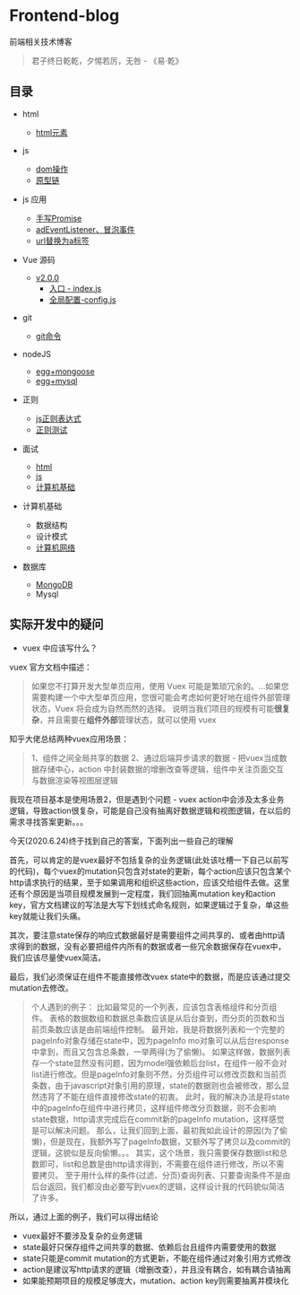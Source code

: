 # Frontend-blog

前端相关技术博客

> 君子终日乾乾，夕惕若厉，无咎 - 《易·乾》

## 目录

- html
    - [html元素](HTML/html元素.md)

- js
    - [dom操作](JS/DOM操作.md)
    - [原型链](JS/原型链.md)

- js 应用
    - [手写Promise](JS/Promise/手写promise.js)
    - [adEventListener、冒泡事件](example/dom操作/addEventListener.html)
    - [url替换为a标签](example/url替换为a标签/urlToElementA.html)

- Vue 源码
    - [v2.0.0](Vue源码/v2.0.0/README.md)
        - [入口 - index.js](Vue源码/v2.0.0/入口-index.js.md)
        - [全局配置-config.js](Vue源码/v2.0.0/全局配置-config.js.md)

- git
    - [git命令](Git操作/readme.md)

- nodeJS
    - [egg+mongoose](https://github.com/FBmm/egg-mongoose-example)
    - [egg+mysql](https://github.com/FBmm/egg-mysql-example)

- 正则
    - [js正则表达式](RegExp/readme.md)
    - [正则测试](RegExp/正则test.html)

- 面试
    - [html](面试题/html.md)
    - [js](面试题/js.md)
    - [计算机基础](面试题/计算机基础.md)

- 计算机基础
    - 数据结构
    - 设计模式
    - [计算机网络](计算机基础/计算机网络.md)

- 数据库
    - [MongoDB](https://github.com/FBmm/Mongodb-blog)
    - Mysql

## 实际开发中的疑问

- vuex 中应该写什么？

vuex 官方文档中描述：
> 如果您不打算开发大型单页应用，使用 Vuex 可能是繁琐冗余的。...如果您需要构建一个中大型单页应用，您很可能会考虑如何更好地在组件外部管理状态，Vuex 将会成为自然而然的选择。
说明当我们项目的规模有可能**很复杂**，并且需要在**组件外部**管理状态，就可以使用 vuex

知乎大佬总结两种vuex应用场景：
> 1、组件之间全局共享的数据
> 2、通过后端异步请求的数据 - 把vuex当成数据存储中心，action 中封装数据的增删改查等逻辑，组件中关注页面交互与数据渲染等视图层逻辑

我现在项目基本是使用场景2，但是遇到个问题 - vuex action中会涉及太多业务逻辑，导致action很复杂，可能是自己没有抽离好数据逻辑和视图逻辑，在以后的需求寻找答案更新。。。

今天(2020.6.24)终于找到自己的答案，下面列出一些自己的理解

首先，可以肯定的是vuex最好不包括复杂的业务逻辑(此处该吐槽一下自己以前写的代码)，每个vuex的mutation只包含对state的更新，每个action应该只包含某个http请求执行的结果，至于如果调用和组织这些action，应该交给组件去做。这里还有个原因是当项目规模发展到一定程度，我们回抽离mutation key和action key，官方文档建议的写法是大写下划线式命名规则，如果逻辑过于复杂，单这些key就能让我们头痛。

其次，要注意state保存的响应式数据最好是需要组件之间共享的、或者由http请求得到的数据，没有必要把组件内所有的数据或者一些冗余数据保存在vuex中，我们应该尽量使vuex简洁。

最后，我们必须保证在组件不能直接修改vuex state中的数据，而是应该通过提交mutation去修改。

> 个人遇到的例子：
> 比如最常见的一个列表，应该包含表格组件和分页组件。
> 表格的数据数组和数据总条数应该是从后台查到，而分页的页数和当前页条数应该是由前端组件控制。
> 最开始，我是将数据列表和一个完整的pageInfo对象存储在state中，因为pageInfo mo对象可以从后台response中拿到，而且又包含总条数，一举两得(为了偷懒)。
> 如果这样做，数据列表存一个state显然没有问题，因为model强依赖后台list，在组件一般不会对list进行修改。但是pageInfo对象则不然，分页组件可以修改页数和当前页条数，由于javascript对象引用的原理，state的数据则也会被修改，那么显然违背了不能在组件直接修改state的初衷。
> 此时，我的解决办法是将state中的pageInfo在组件中进行拷贝，这样组件修改分页数据，则不会影响state数据，http请求完成后在commit新的pageInfo mutation，这样感觉是可以解决问题。
> 那么，让我们回到上面，最初我如此设计的原因(为了偷懒)，但是现在，我额外写了pageInfo数据，又额外写了拷贝以及commit的逻辑，这貌似是反向偷懒。。。
> 其实，这个场景，我只需要保存数据list和总数即可，list和总数是由http请求得到，不需要在组件进行修改，所以不需要拷贝。
> 至于用什么样的条件(过滤、分页)查询列表、只要查询条件不是由后台返回，我们都没由必要写到vuex的逻辑，这样设计我的代码貌似简洁了许多。

所以，通过上面的例子，我们可以得出结论
- vuex最好不要涉及复杂的业务逻辑
- state最好只保存组件之间共享的数据、依赖后台且组件内需要使用的数据
- state只能是commit mutation的方式更新，不能在组件通过对象引用方式修改
- action是建议写http请求的逻辑（增删改查），并且没有耦合，如有耦合请抽离
- 如果能预期项目的规模足够庞大，mutation、action key则需要抽离并模块化


